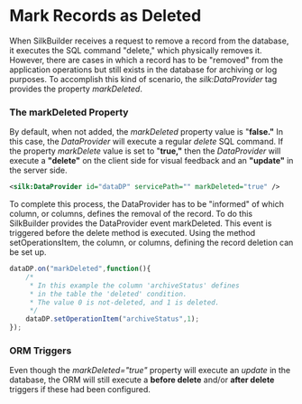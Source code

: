 # Mark Records as Deleted

When SilkBuilder receives a request to remove a record from the database, it executes the SQL command "delete," which physically removes it. However, there are cases in which a record has to be "removed" from the application operations but still exists in the database for archiving or log purposes. To accomplish this kind of scenario, the *silk:DataProvider* tag provides the property *markDeleted*.

### The markDeleted Property

By default, when not added, the *markDeleted* property value is "**false."** In this case, the *DataProvider* will execute a regular *delete* SQL command. If the property *markDelete* value is set to "**true,"** then the *DataProvider* will execute a **"delete"** on the client side for visual feedback and an **"update"** in the server side.

```xml
<silk:DataProvider id="dataDP" servicePath="" markDeleted="true" />
```

To complete this process, the DataProvider has to be "informed" of which column, or columns, defines the removal of the record. To do this SilkBuilder provides the DataProvider event markDeleted. This event is triggered before the delete method is executed. Using the method setOperationsItem, the column, or columns, defining the record deletion can be set up.

```javascript
dataDP.on("markDeleted",function(){
	/*
	 * In this example the column 'archiveStatus' defines
	 * in the table the 'deleted' condition.
	 * The value 0 is not-deleted, and 1 is deleted.
	 */
	dataDP.setOperationItem("archiveStatus",1);
});
```

### ORM Triggers

Even though the *markDeleted="true"* property will execute an *update* in the database, the ORM will still execute a **before delete** and/or **after delete** triggers if these had been configured.

